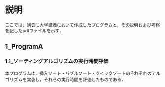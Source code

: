 # 説明
ここでは，過去に大学講義において作成したプログラムと，その説明および考察を記したpdfファイルを示す．

## 1_ProgramA
### 1.1_ソーティングアルゴリズムの実行時間評価
本プログラムは，挿入ソート・バブルソート・クイックソートのそれぞれのアルゴリズムを実装し，それらの実行時間を評価したものである．
